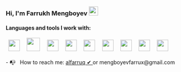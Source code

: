 ### Hi, I'm Farrukh Mengboyev <img src="https://media.giphy.com/media/hvRJCLFzcasrR4ia7z/giphy.gif"  width="24px" >  

<h4> Languages and tools I work with: </h4>
<div style="width:"100%" >  
 <code> <img  src="https://cdn-icons-png.flaticon.com/512/1216/1216733.png"   width="30px" > </code>
 <code> <img  src="https://cdn.freebiesupply.com/logos/large/2x/css3-logo-png-transparent.png"   width="35px" > </code>
 <code> <img  src="https://icons-for-free.com/iconfiles/png/512/part+1+github-1320568339880199515.png"   width="30px" > </code>  
 <code> <img  src="https://upload.wikimedia.org/wikipedia/commons/6/6a/JavaScript-logo.png"   width="30px" > </code>  
 <code> <img  src="https://www.nicepng.com/png/full/222-2224705_react-js-logo.png"   width="30px" > </code>  
 <code> <img  src="https://techblog.istyle.co.jp/wp-content/uploads/2021/12/typescript.png"   width="30px" > </code> 
 <code> <img  src="https://upload.wikimedia.org/wikipedia/commons/4/49/Redux.png"   width="30px" > </code> 
 <code> <img  src="https://seeklogo.com/images/A/ant-design-logo-EAB6B3D5D9-seeklogo.com.png"   width="30px" > </code> 
 <code> <img  src="https://logodownload.org/wp-content/uploads/2017/05/google-chrome-logo.png"   width="30px" > </code> 
</div>

<br/>
- 📭 &nbsp; How to reach me:  <a  target="_blank" href="https://t.me/alfarruq/" > alfarruq ✔ </a> or mengboyevfarrux@gmail.com






